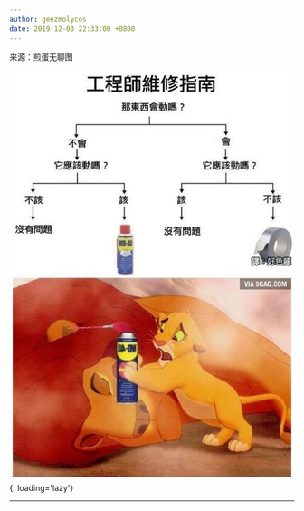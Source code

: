 ```yaml
---
author: geezmolycos
date: 2019-12-03 22:33:00 +0800
---
```


来源：煎蛋无聊图

![](/assets/images/qq-zone/2019-12-03.jpg){: loading='lazy'}

---
